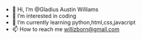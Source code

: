- 👋 Hi, I’m @Gladius Austin Williams
- 👀 I’m interested in coding 
- 🌱 I’m currently learning python,html,css,javacript
- 📫 How to reach me willizborn@gmail.com

<!---
GladiusAustin/GladiusAustin is a ✨ special ✨ repository because its `README.md` (this file) appears on your GitHub profile.
You can click the Preview link to take a look at your changes.
--->
